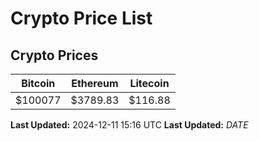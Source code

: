 # Crypto Price List

## Crypto Prices
| Bitcoin | Ethereum | Litecoin |
| ------- | -------- | -------- |
| $100077 | $3789.83 | $116.88 |
**Last Updated:** 2024-12-11 15:16 UTC
**Last Updated:** $DATE$
